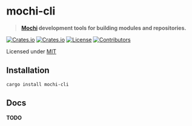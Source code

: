 # mochi-cli

> **[Mochi](https://github.com/Mochi-Team/mochi) development tools for building modules and repositories.**

[![Crates.io](https://img.shields.io/crates/v/mochi-cli?style=flat-square)](https://crates.io/crates/mochi-cli)
[![Crates.io](https://img.shields.io/crates/d/mochi-cli?style=flat-square)](https://crates.io/crates/mochi-cli)
[![License](https://img.shields.io/badge/license-MIT-blue?style=flat-square)](LICENSE-MIT)
[![Contributors](https://img.shields.io/github/contributors/Mochi-Team/cli?style=flat-square)](https://github.com/Mochi-Team/cli/graphs/contributors)

Licensed under [MIT](LICENSE)

## Installation
```
cargo install mochi-cli
```

## Docs
**TODO**
